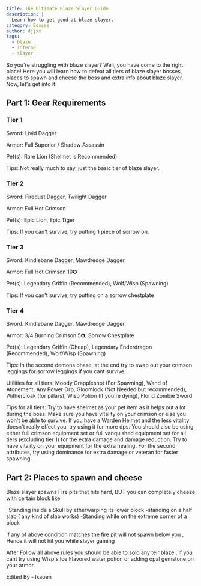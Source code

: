```yaml {metadata}
title: The Ultimate Blaze Slayer Guide
description: |
  Learn how to get good at blaze slayer.
category: Bosses
author: djjxx
tags:
  - blaze
  - inferno
  - slayer
```

So you're struggling with blaze slayer? Well, you have come to the right place! Here you will learn how to defeat all tiers of blaze slayer
bosses, places to spawn and cheese the boss and extra info about blaze slayer. Now, let's get into it.

## Part 1: Gear Requirements

### Tier 1

Sword: Livid Dagger

Armor: Full Superior / Shadow Assassin

Pet(s): Rare Lion (Shelmet is Recommended)

Tips: Not really much to say, just the basic tier of blaze slayer.

### Tier 2

Sword: Firedust Dagger, Twilight Dagger

Armor: Full Hot Crimson

Pet(s): Epic Lion, Epic Tiger

Tips: If you can't survive, try putting 1 piece of sorrow on.

### Tier 3

Sword: Kindlebane Dagger, Mawdredge Dagger

Armor: Full Hot Crimson 10✪

Pet(s): Legendary Griffin (Recommended), Wolf/Wisp (Spawning)

Tips: If you can't survive, try putting on a sorrow chestplate

### Tier 4

Sword: Kindlebane Dagger, Mawdredge Dagger

Armor: 3/4 Burning Crimson 5✪, Sorrow Chestplate

Pet(s): Legendary Griffin (Cheap), Legendary Enderdragon (Recommended), Wolf/Wisp (Spawning)

Tips: In the second demons phase, at the end try to swap out your crimson leggings for sorrow leggings if you cant survive.


Utilities for all tiers: Moody Grappleshot (For Spawning), Wand of Atonement, Any Power Orb, Gloomlock (Not Needed but recommended), 
Withercloak (for pillars), Wisp Potion (if you're dying), Florid Zombie Sword


Tips for all tiers: Try to have shelmet as your pet item as it helps out a lot during the boss. Make sure you have vitality on your crimson or 
else you won't be able to survive. If you have a Warden Helmet and the less vitality doesn't really effect you, try using it for more dps. You
should also be using either full crimson equipment set or full vanquished equipment set for all tiers (excluding tier 1) for the extra damage and 
damage reduction. Try to have vitality on your equipment for the extra healing. For the second attributes, try using dominance for extra damage
or veteran for faster spawning.

## Part 2: Places to spawn and cheese

Blaze slayer spawns Fire pits that hits hard, BUT you can completely cheeze with certain block like

-Standing inside a Skull by etherwarping its lower block
-standing on a half slab ( any kind of slab works)
-Standing while on the extreme corner of a block


if any of above condition matches the fire pit will not spawn below you , Hence it will not hit you while slayer gaming


After Follow all above rules you should be able to solo any teir blaze , if you cant try using Wisp's Ice Flavored water potion or adding opal gemstone on your armor.



Edited By - lxaoen

